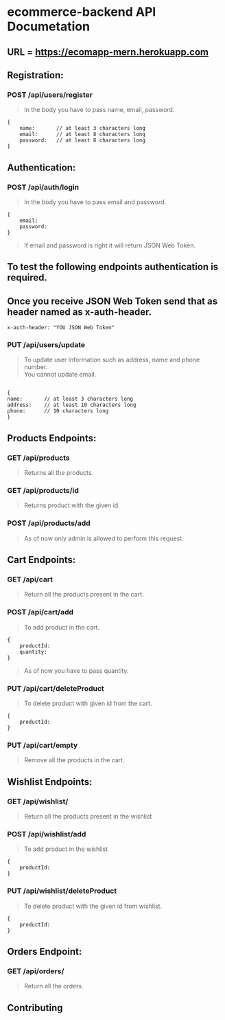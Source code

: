 # ecommerce-backend API Documetation

## URL = https://ecomapp-mern.herokuapp.com

## Registration:

### **POST** /api/users/register

> In the body you have to pass name, email, password. <br/>

```
{
    name:       // at least 3 characters long
    email:      // at least 8 characters long
    password:   // at least 8 characters long
}
```

## Authentication:

### POST /api/auth/login

> In the body you have to pass email and password. <br/>

```
{
    email:
    password:
}
```

> If email and password is right it will return JSON Web Token. <br/>

## To test the following endpoints authentication is required.

## Once you receive JSON Web Token send that as header named as x-auth-header.

```
x-auth-header: "YOU JSON Web Token"
```

### **PUT** /api/users/update

> To update user information such as address, name and phone number. <br/> You cannot update email.

```

{
name:       // at least 3 characters long
address:    // at least 10 characters long
phone:      // 10 characters long
}

```

## Products Endpoints:

### **GET** /api/products

> Returns all the products.

### **GET** /api/products/id

> Returns product with the given id.

### **POST** /api/products/add

> As of now only admin is allowed to perform this request.

## Cart Endpoints:

### **GET** /api/cart

> Return all the products present in the cart.

### **POST** /api/cart/add

> To add product in the cart.

```
{
    productId:
    quantity:
}
```

> As of now you have to pass quantity.

### **PUT** /api/cart/deleteProduct

> To delete product with given id from the cart.

```
{
    productId:
}
```

### **PUT** /api/cart/empty

> Remove all the products in the cart.

## Wishlist Endpoints:

### **GET** /api/wishlist/

> Return all the products present in the wishlist

### **POST** /api/wishlist/add

> To add product in the wishlist

```
{
    productId:
}
```

### **PUT** /api/wishlist/deleteProduct

> To delete product with the given id from wishlist.

```
{
    productId:
}
```

## Orders Endpoint:

### **GET** /api/orders/

> Return all the orders.

## Contributing
